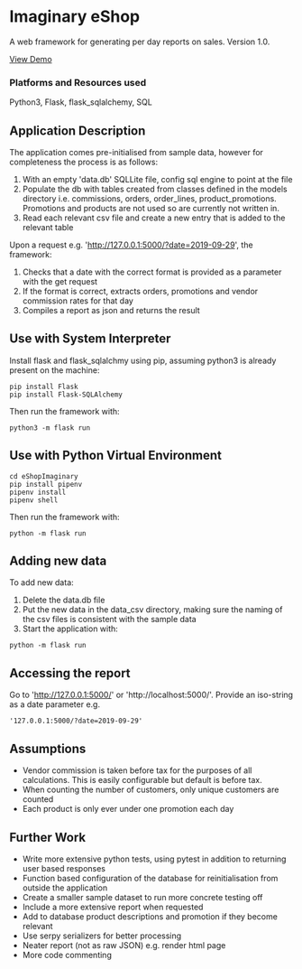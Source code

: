<h1>Imaginary eShop</a></h1>
<p> A web framework for generating per day reports on sales. Version 1.0. </p>
<a href="localhost:5000">View Demo</a>
<br/>
<h3>Platforms and Resources used</h3>
Python3, Flask, flask_sqlalchemy, SQL 

## Application Description
The application comes pre-initialised from sample data, however for completeness the process is as follows:

1. With an empty 'data.db' SQLLite file, config sql engine to point at the file
2. Populate the db with tables created from classes defined in the models directory i.e. commissions, orders, order_lines, product_promotions. Promotions and products are not used so are currently not written in.
3. Read each relevant csv file and create a new entry that is added to the relevant table

Upon a request e.g. 'http://127.0.0.1:5000/?date=2019-09-29', the framework:
1. Checks that a date with the correct format is provided as a parameter with the get request
2. If the format is correct, extracts orders, promotions and vendor commission rates for that day
3. Compiles a report as json and returns the result

## Use with System Interpreter

Install flask and flask_sqlalchmy using pip, assuming python3 is already present on the machine:
```
pip install Flask
pip install Flask-SQLAlchemy
```

Then run the framework with:

```    
python3 -m flask run
```    

## Use with Python Virtual Environment

```
cd eShopImaginary
pip install pipenv
pipenv install
pipenv shell
```
Then run the framework with:

```    
python -m flask run
```    

## Adding new data
To add new data: 

1. Delete the data.db file
2. Put the new data in the data_csv directory, making sure the naming of the csv files is consistent with the sample data
3. Start the application with:

```    
python -m flask run
```    

## Accessing the report 
Go to 'http://127.0.0.1:5000/' or 'http://localhost:5000/'. Provide an iso-string as a date parameter e.g.

```    
'127.0.0.1:5000/?date=2019-09-29'
```

## Assumptions

* Vendor commission is taken before tax for the purposes of all calculations. This is easily configurable but default is before tax. 
* When counting the number of customers, only unique customers are counted
* Each product is only ever under one promotion each day

## Further Work
* Write more extensive python tests, using pytest in addition to returning user based responses
* Function based configuration of the database for reinitialisation from outside the application
* Create a smaller sample dataset to run more concrete testing off
* Include a more extensive report when requested
* Add to database product descriptions and promotion if they become relevant
* Use serpy serializers for better processing
* Neater report (not as raw JSON) e.g. render html page
* More code commenting
